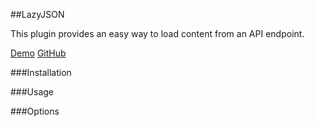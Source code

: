 ##LazyJSON

This plugin provides an easy way to load content from an API endpoint.

<a class="btn large" href="rpnzl.com/jquery/lazyjson/demo">Demo</a>
<a class="btn large" href="https://github.com/rpnzl/jquery-lazyjson">GitHub</a>

###Installation

###Usage

###Options